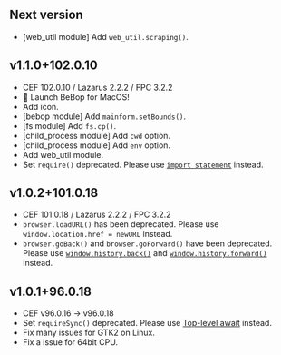 ## Next version

* [web_util module] Add `web_util.scraping()`.

## v1.1.0+102.0.10

* CEF 102.0.10 / Lazarus 2.2.2 / FPC 3.2.2
* 🚀 Launch BeBop for MacOS!
* Add icon.
* [bebop module] Add `mainform.setBounds()`.
* [fs module] Add `fs.cp()`.
* [child_process module] Add `cwd` option.
* [child_process module] Add `env` option.
* Add web_util module.
* Set `require()` deprecated.
  Please use [`import statement`](https://developer.mozilla.org/en-US/docs/Web/JavaScript/Reference/Statements/import) instead.  

## v1.0.2+101.0.18

* CEF 101.0.18 / Lazarus 2.2.2 / FPC 3.2.2
* `browser.loadURL()` has been deprecated. Please use `window.location.href = newURL` instead.
* `browser.goBack()` and `browser.goForward()` have been deprecated. Please use [`window.history.back()`](https://developer.mozilla.org/en-US/docs/Web/API/History/back) and [`window.history.forward()`](https://developer.mozilla.org/en-US/docs/Web/API/History/forward) instead.

## v1.0.1+96.0.18

* CEF v96.0.16 -> v96.0.18
* Set `requireSync()` deprecated.
  Please use [Top-level await](https://github.com/tc39/proposal-top-level-await) instead.  
* Fix many issues for GTK2 on Linux.
* Fix a issue for 64bit CPU.
